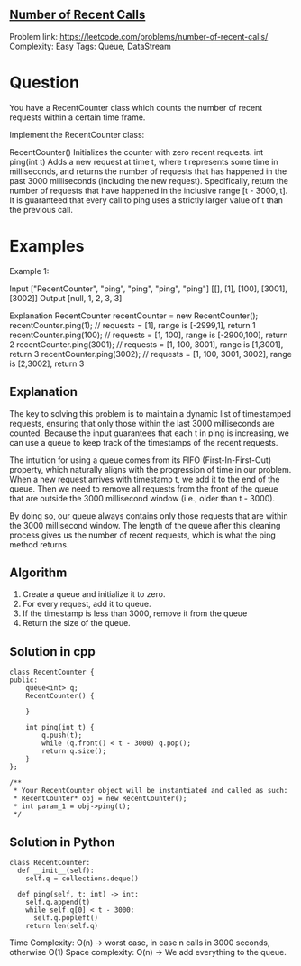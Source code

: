 ## [Number of Recent Calls](https://leetcode.com/problems/number-of-recent-calls/)

Problem link: https://leetcode.com/problems/number-of-recent-calls/
Complexity: Easy 
Tags: Queue, DataStream 


# Question

You have a RecentCounter class which counts the number of recent requests within a certain time frame.

Implement the RecentCounter class:

RecentCounter() Initializes the counter with zero recent requests.
int ping(int t) Adds a new request at time t, where t represents some time in milliseconds, and returns the number of requests that has happened in the past 3000 milliseconds (including the new request). Specifically, return the number of requests that have happened in the inclusive range [t - 3000, t].
It is guaranteed that every call to ping uses a strictly larger value of t than the previous call.

# Examples

Example 1:

Input
["RecentCounter", "ping", "ping", "ping", "ping"]
[[], [1], [100], [3001], [3002]]
Output
[null, 1, 2, 3, 3]

Explanation
RecentCounter recentCounter = new RecentCounter();
recentCounter.ping(1);     // requests = [1], range is [-2999,1], return 1
recentCounter.ping(100);   // requests = [1, 100], range is [-2900,100], return 2
recentCounter.ping(3001);  // requests = [1, 100, 3001], range is [1,3001], return 3
recentCounter.ping(3002);  // requests = [1, 100, 3001, 3002], range is [2,3002], return 3

## Explanation

The key to solving this problem is to maintain a dynamic list of timestamped requests, ensuring that only those within the last 3000 milliseconds are counted. Because the input guarantees that each t in ping is increasing, we can use a queue to keep track of the timestamps of the recent requests.

The intuition for using a queue comes from its FIFO (First-In-First-Out) property, which naturally aligns with the progression of time in our problem. When a new request arrives with timestamp t, we add it to the end of the queue. Then we need to remove all requests from the front of the queue that are outside the 3000 millisecond window (i.e., older than t - 3000).

By doing so, our queue always contains only those requests that are within the 3000 millisecond window. The length of the queue after this cleaning process gives us the number of recent requests, which is what the ping method returns.

## Algorithm

1. Create a queue and initialize it to zero. 
2. For every request, add it to queue. 
3. If the timestamp is less than 3000, remove it from the queue  
4. Return the size of the queue. 


## Solution in cpp
```
class RecentCounter {
public:
    queue<int> q;
    RecentCounter() {
        
    }
    
    int ping(int t) {
        q.push(t);
        while (q.front() < t - 3000) q.pop();
        return q.size();
    }
};

/**
 * Your RecentCounter object will be instantiated and called as such:
 * RecentCounter* obj = new RecentCounter();
 * int param_1 = obj->ping(t);
 */
```

## Solution in Python 
```
class RecentCounter:
  def __init__(self):
    self.q = collections.deque()

  def ping(self, t: int) -> int:
    self.q.append(t)
    while self.q[0] < t - 3000:
      self.q.popleft()
    return len(self.q)
```

Time Complexity: O(n) -> worst case, in case n calls in 3000 seconds, otherwise O(1)
Space complexity: O(n) -> We add everything to the queue. 	
